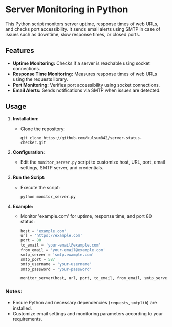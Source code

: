 
# Server Monitoring in Python

This Python script monitors server uptime, response times of web URLs, and checks port accessibility. It sends email alerts using SMTP in case of issues such as downtime, slow response times, or closed ports.

## Features

- **Uptime Monitoring:** Checks if a server is reachable using socket connections.
- **Response Time Monitoring:** Measures response times of web URLs using the requests library.
- **Port Monitoring:** Verifies port accessibility using socket connections.
- **Email Alerts:** Sends notifications via SMTP when issues are detected.

## Usage

1. **Installation:**
   - Clone the repository:
     ```
     git clone https://github.com/kulsum842/server-status-checker.git
     ```
2. **Configuration:**
   - Edit the `monitor_server.py` script to customize host, URL, port, email settings, SMTP server, and credentials.

3. **Run the Script:**
   - Execute the script:
     ```
     python monitor_server.py
     ```

4. **Example:**
   - Monitor 'example.com' for uptime, response time, and port 80 status:
     ```python
     host = 'example.com'
     url = 'https://example.com'
     port = 80
     to_email = 'your-email@example.com'
     from_email = 'your-email@example.com'
     smtp_server = 'smtp.example.com'
     smtp_port = 587
     smtp_username = 'your-username'
     smtp_password = 'your-password'

     monitor_server(host, url, port, to_email, from_email, smtp_server, smtp_port, smtp_username, smtp_password)
     ```

### Notes:

- Ensure Python and necessary dependencies (`requests`, `smtplib`) are installed.
- Customize email settings and monitoring parameters according to your requirements.
